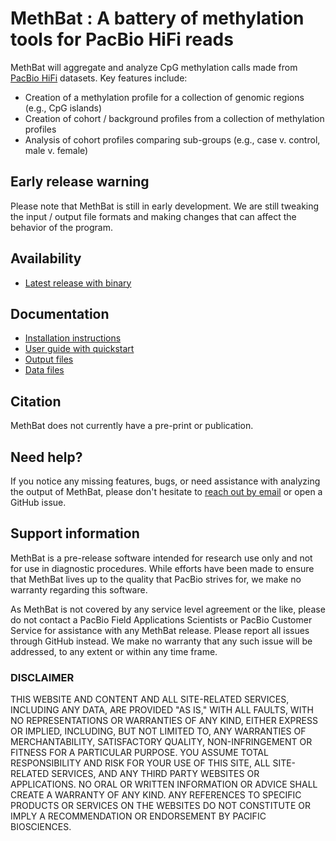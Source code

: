 # MethBat : A battery of methylation tools for PacBio HiFi reads
MethBat will aggregate and analyze CpG methylation calls made from [PacBio HiFi](https://www.pacb.com/technology/hifi-sequencing/) datasets.
Key features include:

* Creation of a methylation profile for a collection of genomic regions (e.g., CpG islands)
* Creation of cohort / background profiles from a collection of methylation profiles
* Analysis of cohort profiles comparing sub-groups (e.g., case v. control, male v. female)

## Early release warning
Please note that MethBat is still in early development. 
We are still tweaking the input / output file formats and making changes that can affect the behavior of the program.

## Availability
* [Latest release with binary](https://github.com/PacificBiosciences/MethBat/releases/latest)

## Documentation
* [Installation instructions](docs/install.md)
* [User guide with quickstart](docs/user_guide.md)
* [Output files](docs/user_guide.md#output-files)
* [Data files](data/)

## Citation
MethBat does not currently have a pre-print or publication.

## Need help?
If you notice any missing features, bugs, or need assistance with analyzing the output of MethBat, 
please don't hesitate to [reach out by email](mailto:mholt@pacificbiosciences.com) or open a GitHub issue.

## Support information
MethBat is a pre-release software intended for research use only and not for use in diagnostic procedures. 
While efforts have been made to ensure that MethBat lives up to the quality that PacBio strives for, we make no warranty regarding this software.

As MethBat is not covered by any service level agreement or the like, please do not contact a PacBio Field Applications Scientists or PacBio Customer Service for assistance with any MethBat release. 
Please report all issues through GitHub instead. 
We make no warranty that any such issue will be addressed, to any extent or within any time frame.

### DISCLAIMER
THIS WEBSITE AND CONTENT AND ALL SITE-RELATED SERVICES, INCLUDING ANY DATA, ARE PROVIDED "AS IS," WITH ALL FAULTS, WITH NO REPRESENTATIONS OR WARRANTIES OF ANY KIND, EITHER EXPRESS OR IMPLIED, INCLUDING, BUT NOT LIMITED TO, ANY WARRANTIES OF MERCHANTABILITY, SATISFACTORY QUALITY, NON-INFRINGEMENT OR FITNESS FOR A PARTICULAR PURPOSE. YOU ASSUME TOTAL RESPONSIBILITY AND RISK FOR YOUR USE OF THIS SITE, ALL SITE-RELATED SERVICES, AND ANY THIRD PARTY WEBSITES OR APPLICATIONS. NO ORAL OR WRITTEN INFORMATION OR ADVICE SHALL CREATE A WARRANTY OF ANY KIND. ANY REFERENCES TO SPECIFIC PRODUCTS OR SERVICES ON THE WEBSITES DO NOT CONSTITUTE OR IMPLY A RECOMMENDATION OR ENDORSEMENT BY PACIFIC BIOSCIENCES.
